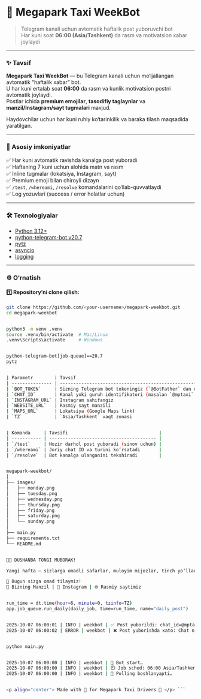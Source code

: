 
# 🚖 Megapark Taxi WeekBot  

> Telegram kanali uchun avtomatik haftalik post yuboruvchi bot  
> Har kuni soat **06:00 (Asia/Tashkent)** da rasm va motivatsion xabar joylaydi  

---

### ✨ Tavsif

**Megapark Taxi WeekBot** — bu Telegram kanali uchun mo‘ljallangan avtomatik “haftalik xabar” bot.  
U har kuni ertalab soat **06:00** da rasm va kunlik motivatsion postni avtomatik joylaydi.  
Postlar ichida **premium emojilar**, **tasodifiy taglaynlar** va **manzil/Instagram/sayt tugmalari** mavjud.  

Haydovchilar uchun har kuni ruhiy ko‘tarinkilik va baraka tilash maqsadida yaratilgan.  

---

### 🧠 Asosiy imkoniyatlar

✅ Har kuni avtomatik ravishda kanalga post yuboradi  
✅ Haftaning 7 kuni uchun alohida matn va rasm  
✅ Inline tugmalar (lokatsiya, Instagram, sayt)  
✅ Premium emoji bilan chiroyli dizayn  
✅ `/test`, `/whereami`, `/resolve` komandalarini qo‘llab-quvvatlaydi  
✅ Log yozuvlari (success / error holatlar uchun)  

---

### 🛠 Texnologiyalar

- [Python 3.12+](https://www.python.org/)
- [python-telegram-bot v20.7](https://github.com/python-telegram-bot/python-telegram-bot)
- [pytz](https://pypi.org/project/pytz/)
- [asyncio](https://docs.python.org/3/library/asyncio.html)
- [logging](https://docs.python.org/3/library/logging.html)

---

### ⚙️ O‘rnatish

#### 1️⃣ Repository’ni clone qilish:
```bash
git clone https://github.com/<your-username>/megapark-weekbot.git
cd megapark-weekbot


python3 -m venv .venv
source .venv/bin/activate  # Mac/Linux
.venv\Scripts\activate     # Windows


python-telegram-bot[job-queue]==20.7
pytz


| Parametr        | Tavsif                                                                |
| --------------- | --------------------------------------------------------------------- |
| `BOT_TOKEN`     | Sizning Telegram bot tokeningiz (`@BotFather` dan olingan)            |
| `CHAT_ID`       | Kanal yoki guruh identifikatori (masalan `@mptaxi` yoki `-100xxxxxx`) |
| `INSTAGRAM_URL` | Instagram sahifangiz                                                  |
| `WEBSITE_URL`   | Rasmiy sayt manzili                                                   |
| `MAPS_URL`      | Lokatsiya (Google Maps link)                                          |
| `TZ`            | `Asia/Tashkent` vaqt zonasi                                           |


| Komanda     | Tavsifi                                  |
| ----------- | ---------------------------------------- |
| `/test`     | Hozir darhol post yuboradi (sinov uchun) |
| `/whereami` | Joriy chat ID va turini ko‘rsatadi       |
| `/resolve`  | Bot kanalga ulanganini tekshiradi        |


megapark-weekbot/
│
├── images/
│   ├── monday.png
│   ├── tuesday.png
│   ├── wednesday.png
│   ├── thursday.png
│   ├── friday.png
│   ├── saturday.png
│   └── sunday.png
│
├── main.py
├── requirements.txt
└── README.md


💎✨ DUSHANBA TONGI MUBORAK!

Yangi hafta – sizlarga omadli safarlar, muloyim mijozlar, tinch yo‘llar tilaymiz! 🚖💛

🌟 Bugun sizga omad tilaymiz!
📍 Bizning Manzil | 📸 Instagram | 🌐 Rasmiy saytimiz


run_time = dt.time(hour=6, minute=0, tzinfo=TZ)
app.job_queue.run_daily(daily_job, time=run_time, name="daily_post")


2025-10-07 06:00:01 | INFO | weekbot | ✅ Post yuborildi: chat_id=@mptaxi
2025-10-07 06:00:02 | ERROR | weekbot | ❌ Post yuborishda xato: Chat not found


python main.py


2025-10-07 06:00:00 | INFO | weekbot | 🚀 Bot start…
2025-10-07 06:00:00 | INFO | weekbot | ⏲️ Job sched: 06:00 Asia/Tashkent
2025-10-07 06:00:00 | INFO | weekbot | 📡 Polling boshlanyapti…


<p align="center"> Made with 💛 for Megapark Taxi Drivers 🚖 </p> ```